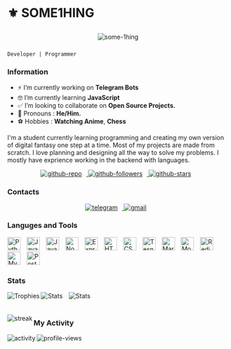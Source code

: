 
# ️⚜️ SOME1HING
<p align="center">
  <img alt="some-1hing" title="SOME-1hing" style="padding:10px;" src="https://i.imgur.com/xNilUO9.gif">
</p>

`Developer | Programmer`

### Information

- ⚡️ I’m currently working on  **Telegram Bots**
- 🤓 I’m currently learning  **JavaScript**
- ✅ I’m looking to collaborate on **Open Source Projects.**
- 👨 Pronouns :  **He/Him.**
- ⚽ Hobbies : **Watching Anime**, **Chess**

I'm a student currently learning programming and creating my own version of digital fantasy one step at a time. Most of my projects are made from scratch. I love planning and designing all the way to solve my problems. I mostly have exprience working in the backend with languages.

<p align="center">
    <a href="https://github.com/SOME-1HING?tab=repositories">
        <img alt="github-repo" title="Github Repository" style="padding-right:10px;" src="https://custom-icon-badges.demolab.com/badge/-My%20Repos-blue?style=for-the-badge&logoColor=white&logo=repo">
    </a>
    <a href="https://github.com/SOME-1HING">
        <img alt="github-followers" title="Github Followers" style="padding-right:10px;" src="https://custom-icon-badges.demolab.com/github/followers/SOME-1HING?style=for-the-badge">
    </a>
    <a href="https://github.com/SOME-1HING">
        <img alt="github-stars" title="Github Stars" style="padding-right:10px;" src="https://custom-icon-badges.demolab.com/github/stars/SOME-1HING?style=for-the-badge">
    </a>
</p>

### Contacts
<p align="center">
    <a href="https://t.me/SOME1HING">
        <img alt="telegram" title="@SOME1HING" style="padding-right:10px;" src="https://img.shields.io/badge/SOME1HING-Telegram-blue?style=for-the-badge&logo=telegram">
    </a>
    <a href="https://yashprakash2005@gmail.com">
        <img alt="gmail" title="Gmail" style="padding-right:10px;" src="https://img.shields.io/badge/yashpraksh2005@gmail.com-Gmail-red?style=for-the-badge&logo=gmail">
    </a>
</p>


### Languges and Tools
<p align="left">
    <img alt="Python" width="30px" style="padding-right:10px;" src="https://cdn.jsdelivr.net/gh/devicons/devicon/icons/python/python-original.svg">
    <img alt="JavaSript" width="30px" style="padding-right:10px;" src="https://cdn.jsdelivr.net/gh/devicons/devicon/icons/javascript/javascript-original.svg">
    <img alt="JavaSript" width="30px" style="padding-right:10px;" src="https://cdn.jsdelivr.net/gh/devicons/devicon/icons/docker/docker-original.svg">
    <img alt="NodeJS" width="30px" style="padding-right:10px;" src="https://cdn.jsdelivr.net/gh/devicons/devicon/icons/nodejs/nodejs-original.svg">
    <img alt="ExpressJs" width="30px" style="padding-right:10px;" src="https://cdn.jsdelivr.net/gh/devicons/devicon/icons/express/express-original.svg">
    <img alt="HTML5" width="30px" style="padding-right:10px;" src="https://cdn.jsdelivr.net/gh/devicons/devicon/icons/html5/html5-original.svg">
    <img alt="CSS3" width="30px" style="padding-right:10px;" src="https://cdn.jsdelivr.net/gh/devicons/devicon/icons/css3/css3-original.svg">
    <img alt="Tesnorflow" width="30px" style="padding-right:10px;" src="https://cdn.jsdelivr.net/gh/devicons/devicon/icons/tensorflow/tensorflow-original.svg">
    <img alt="Markdown" width="30px" style="padding-right:10px;" src="https://cdn.jsdelivr.net/gh/devicons/devicon/icons/markdown/markdown-original.svg">
    <img alt="MongoDB" width="30px" style="padding-right:10px;" src="https://cdn.jsdelivr.net/gh/devicons/devicon/icons/mongodb/mongodb-original.svg">
    <img alt="Redis" width="30px" style="padding-right:10px;" src="https://cdn.jsdelivr.net/gh/devicons/devicon/icons/redis/redis-original.svg">
    <img alt="MySQL" width="30px" style="padding-right:10px;" src="https://cdn.jsdelivr.net/gh/devicons/devicon/icons/mysql/mysql-original.svg">
    <img alt="Postgress" width="30px" style="padding-right:10px;" src="https://cdn.jsdelivr.net/gh/devicons/devicon/icons/postgresql/postgresql-original.svg">
</p>

### Stats

<img align="left" alt="Trophies" style="padding-bottom:10px;" src="https://github-profile-trophy.vercel.app/?username=ryo-ma&theme=darkhub">

<p align="left">
    <a>
    <img alt="Stats" style="padding-bottom:20px; padding-right:10px;" src="https://github-readme-stats.vercel.app/api?username=SOME-1HING&show_icons=true&theme=highcontrast">
    </a>
    <a>
    <img alt="Stats" style="padding-bottom:10px;" src="https://github-readme-stats.vercel.app/api/top-langs/?username=SOME-1HING&theme=radical&layout=compact">
    </a>
</p>

<img align="left" alt="streak" style="padding-bottom:10px;" src="https://github-readme-streak-stats.herokuapp.com/?user=SOME-1HING&theme=highcontrast">

### My Activity
<img align="left" alt="activity" style="padding-bottom:10px;" src="https://activity-graph.herokuapp.com/graph?username=SOME-1HING&custom_title=My%20Activity%20Graph&bg_color=000000&line=f3ff00&color=0DF2AB&point=0C00FF&hide_border=true&area=true&area_color=ec9006">

<img alt="profile-views" src="https://komarev.com/ghpvc/?username=SOME-1HING&label=Profile%20views&color=0e75b6&style=flat">
